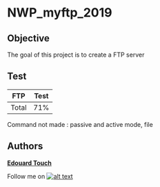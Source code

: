 # NWP_myftp_2019

## Objective

The goal of this project is to create a FTP server

## Test

| FTP | Test |
| --- | --- |
| Total | 71% |

Command not made : passive and active mode, file

## Authors

 **[Edouard Touch](https://github.com/Eydou)**
 
[6.1]: http://i.imgur.com/0o48UoR.png (Follow me !)

[1]: https://github.com/Eydou

Follow me on [![alt text][6.1]][1]

